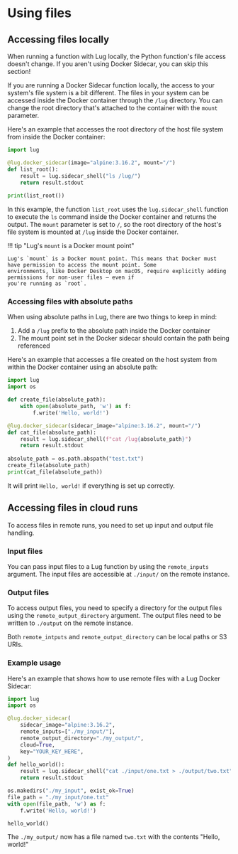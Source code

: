 # Using files

## Accessing files locally

When running a function with Lug locally, the Python function's file access doesn't change. If you aren't using 
Docker Sidecar, you can skip this section!

If you are running a Docker Sidecar function locally, the access to your system's file system is a bit different. The 
files in your system can be accessed inside the Docker container through the `/lug` directory. You can change the root 
directory that's attached to the container with the `mount` parameter.

Here's an example that accesses the root directory of the host file system from inside the Docker container:

```python
import lug

@lug.docker_sidecar(image="alpine:3.16.2", mount="/")
def list_root():
    result = lug.sidecar_shell("ls /lug/")
    return result.stdout
    
print(list_root())
```

In this example, the function `list_root` uses the `lug.sidecar_shell` function to execute the `ls` command inside the 
Docker container and returns the output. The `mount` parameter is set to `/`, so the root directory of the host's file 
system is mounted at `/lug` inside the Docker container.

!!! tip "Lug's `mount` is a Docker mount point"

    Lug's `mount` is a Docker mount point. This means that Docker must have permission to access the mount point. Some 
    environments, like Docker Desktop on macOS, require explicitly adding permissions for non-user files – even if 
    you're running as `root`.

### Accessing files with absolute paths

When using absolute paths in Lug, there are two things to keep in mind:

1. Add a `/lug` prefix to the absolute path inside the Docker container
2. The mount point set in the Docker sidecar should contain the path being referenced

Here's an example that accesses a file created on the host system from within the Docker container using an absolute 
path:

```python
import lug
import os

def create_file(absolute_path):
    with open(absolute_path, 'w') as f:
        f.write('Hello, world!')

@lug.docker_sidecar(sidecar_image="alpine:3.16.2", mount="/")
def cat_file(absolute_path):
    result = lug.sidecar_shell(f"cat /lug{absolute_path}")
    return result.stdout
    
absolute_path = os.path.abspath("test.txt")
create_file(absolute_path)
print(cat_file(absolute_path))
```

It will print `Hello, world!` if everything is set up correctly.

## Accessing files in cloud runs

To access files in remote runs, you need to set up input and output file handling.

### Input files

You can pass input files to a Lug function by using the `remote_inputs` argument. The input files are accessible at 
`./input/` on the remote instance.

### Output files

To access output files, you need to specify a directory for the output files using the `remote_output_directory` 
argument. The output files need to be written to `./output` on the remote instance.

Both `remote_intputs` and `remote_output_directory` can be local paths or S3 URIs.

### Example usage

Here's an example that shows how to use remote files with a Lug Docker Sidecar:


```python
import lug
import os

@lug.docker_sidecar(
    sidecar_image="alpine:3.16.2",
    remote_inputs=["./my_input/"],
    remote_output_directory="./my_output/",
    cloud=True,
    key="YOUR_KEY_HERE",
)
def hello_world():
    result = lug.sidecar_shell("cat ./input/one.txt > ./output/two.txt")
    return result.stdout

os.makedirs("./my_input", exist_ok=True)
file_path = "./my_input/one.txt"
with open(file_path, 'w') as f:
    f.write('Hello, world!')

hello_world()
```

The `./my_output/` now has a file named `two.txt` with the contents "Hello, world!"
